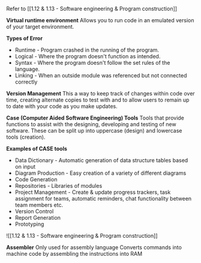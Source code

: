 Refer to [[1.12 & 1.13 - Software engineering & Program construction]]

**Virtual runtime environment**
Allows you to run code in an emulated version of your target environment.

**Types of Error**
- Runtime - Program crashed in the running of the program.
- Logical - Where the program doesn't function as intended.
- Syntax - Where the program doesn't follow the set rules of the language.
- Linking - When an outside module was referenced but not connected correctly

**Version Management**
This a way to keep track of changes within code over time, creating alternate copies to test with and to allow users to remain up to date with your code as you make updates.

**Case (Computer Aided Software Engineering) Tools**
Tools that provide functions to assist with the designing, developing and testing of new software. These can be split up into uppercase (design) and lowercase tools (creation).

**Examples of CASE tools**
- Data Dictionary - Automatic generation of data structure tables based on input
- Diagram Production - Easy creation of a variety of different diagrams
- Code Generation
- Repositories - Libraries of modules
- Project Management - Create & update  progress trackers, task assignment for teams, automatic reminders, chat functionality between team members etc.
- Version Control 
- Report Generation
- Prototyping

![[1.12 & 1.13 - Software engineering & Program construction]]

**Assembler**
Only used for assembly language
Converts commands into machine code by assembling the instructions into RAM

